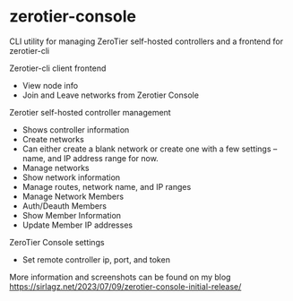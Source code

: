 # zerotier-console
CLI utility for managing ZeroTier self-hosted controllers and a frontend for zerotier-cli

Zerotier-cli client frontend
 - View node info
- Join and Leave networks from Zerotier Console

Zerotier self-hosted controller management
- Shows controller information
- Create networks
- Can either create a blank network or create one with a few settings – name, and IP address range for now.
- Manage networks
- Show network information
- Manage routes, network name, and IP ranges
- Manage Network Members
- Auth/Deauth Members
- Show Member Information
- Update Member IP addresses
  
ZeroTier Console settings
- Set remote controller ip, port, and token

More information and screenshots can be found on my blog
https://sirlagz.net/2023/07/09/zerotier-console-initial-release/
